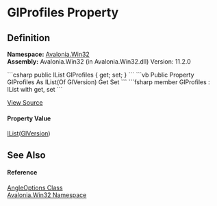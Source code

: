 # GlProfiles Property




## Definition
**Namespace:** <a href="N_Avalonia_Win32">Avalonia.Win32</a>  
**Assembly:** Avalonia.Win32 (in Avalonia.Win32.dll) Version: 11.2.0

<Tabs groupId="api-code-preview">
<TabItem value="csharp" label="C#">
```csharp
public IList<GlVersion> GlProfiles { get; set; }
```
</TabItem>
<TabItem value="vb" label="VB">
```vb
Public Property GlProfiles As IList(Of GlVersion)
	Get
	Set
```
</TabItem>
<TabItem value="fsharp" label="F#">
```fsharp
member GlProfiles : IList<GlVersion> with get, set
```
</TabItem>
</Tabs>



<a href="https://github.com/AvaloniaUI/Avalonia/tree/master/src/Windows/Avalonia.Win32/AngleOptions.cs#L14" title="View the source code">View Source</a>



#### Property Value
<a href="https://learn.microsoft.com/dotnet/api/system.collections.generic.ilist-1" target="_blank" rel="noopener noreferrer">IList</a>(<a href="T_Avalonia_OpenGL_GlVersion">GlVersion</a>)

## See Also


#### Reference
<a href="T_Avalonia_Win32_AngleOptions">AngleOptions Class</a>  
<a href="N_Avalonia_Win32">Avalonia.Win32 Namespace</a>  

